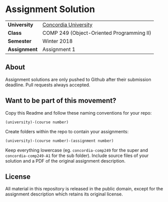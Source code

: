 Assignment Solution
================================


<table>
  <tr>
    <td><strong>University</strong></td><td><a href="http://www.concordia.ca/">Concordia University</a></td>
  </tr>
  <tr>
    <td><strong>Class</strong></td><td>COMP 249 (Object-Oriented Programming II)</td>
  </tr>
  <tr>
    <td><strong>Semester</strong></td><td>Winter 2018</td>
  </tr>
  <tr>
    <td><strong>Assignment</strong></td><td>Assignment 1</td>
  </tr>
</table>


About
--------------

Assignment solutions are only pushed to Github after their submission deadline. Pull requests always accepted.

Want to be part of this movement?
--------------

Copy this Readme and follow these naming conventions for your repo:

    (university)-(course number)
    
Create folders within the repo to contain your assignments:

    (university)-(course number)-(assignment number)

Keep everything lowercase (eg. `concordia-comp249` for the super and `concordia-comp249-A1` for the sub folder). Include source files of your solution and a PDF of the original assignment description.

License
--------------

All material in this repository is released in the public domain, except for the assignment description which retains its original license.
